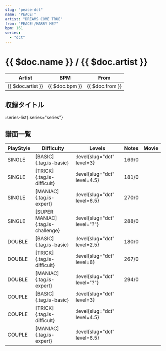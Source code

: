 ```yaml
---
slug: "peace-dct"
name: "PEACE!"
artist: "DREAMS COME TRUE"
from: "PEACE!/MARRY ME?"
bpm: 161
series:
  - "dct"
---
```


# {{ $doc.name }} / {{ $doc.artist }}

|Artist|BPM|From|
|------|---|----|
|{{ $doc.artist }}|{{ $doc.bpm }}|{{ $doc.from }}|

## 収録タイトル

:series-list{:series="series"}

## 譜面一覧

|PlayStyle|Difficulty|Levels|Notes|Movie|
|---------|----------|------|-----|-----|
|SINGLE|[BASIC]{.tag.is-basic}|:level{slug="dct" level=3}|169/0||
|SINGLE|[TRICK]{.tag.is-difficult}|:level{slug="dct" level=4.5}|181/0||
|SINGLE|[MANIAC]{.tag.is-expert}|:level{slug="dct" level=6.5}|270/0||
|SINGLE|[SUPER MANIAC]{.tag.is-challenge}|:level{slug="dct" level="?"}|288/0||
|DOUBLE|[BASIC]{.tag.is-basic}|:level{slug="dct" level=2.5}|180/0||
|DOUBLE|[TRICK]{.tag.is-difficult}|:level{slug="dct" level=8}|267/0||
|DOUBLE|[MANIAC]{.tag.is-expert}|:level{slug="dct" level="?"}|294/0||
|COUPLE|[BASIC]{.tag.is-basic}|:level{slug="dct" level=3}|||
|COUPLE|[TRICK]{.tag.is-difficult}|:level{slug="dct" level=4.5}|||
|COUPLE|[MANIAC]{.tag.is-expert}|:level{slug="dct" level=6.5}|||
